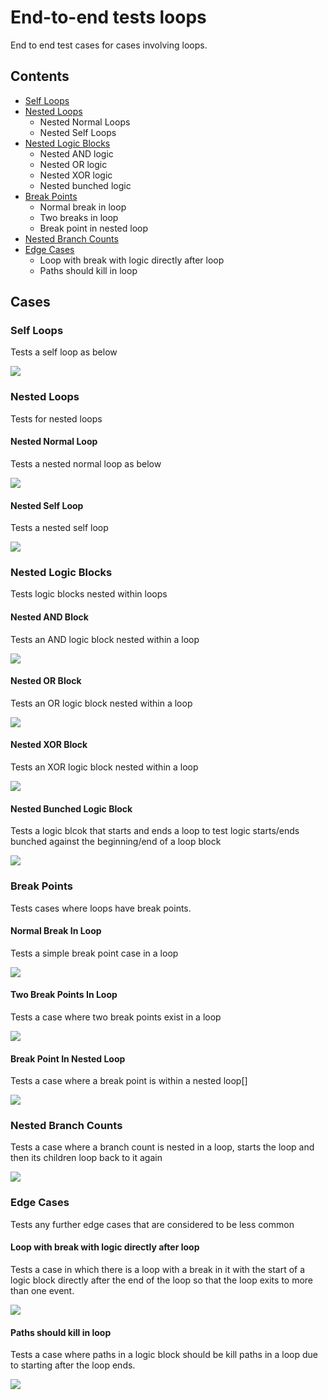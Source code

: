 # End-to-end tests loops
End to end test cases for cases involving loops.
## Contents
* [Self Loops](/docs/development/end-to-end-tests/Loops.md#self-loops)
* [Nested Loops](/docs/development/end-to-end-tests/Loops.md#nested-loops)
  * Nested Normal Loops
  * Nested Self Loops
* [Nested Logic Blocks](/docs/development/end-to-end-tests/Loops.md#nested-logic-blocks)
  * Nested AND logic
  * Nested OR logic
  * Nested XOR logic
  * Nested bunched logic
* [Break Points](/docs/development/end-to-end-tests/Loops.md#break-points)
  * Normal break in loop
  * Two breaks in loop
  * Break point in nested loop
* [Nested Branch Counts](/docs/development/end-to-end-tests/Loops.md#nested-branch-counts)
* [Edge Cases](/docs/development/end-to-end-tests/Loops.md#edge-cases)
  * Loop with break with logic directly after loop
  * Paths should kill in loop

## Cases
### Self Loops
Tests a self loop as below

![](/end-to-end-pumls/loops/self_loop.svg)
### Nested Loops
Tests for nested loops
#### Nested Normal Loop
Tests a nested normal loop as below

![](/end-to-end-pumls/loops/nested_loops/nested_normal_loops.svg)
#### Nested Self Loop
Tests a nested self loop

![](/end-to-end-pumls/loops/nested_loops/nested_self_loop.svg)
### Nested Logic Blocks
Tests logic blocks nested within loops
#### Nested AND Block
Tests an AND logic block nested within a loop

![](/end-to-end-pumls/loops/nested_logic_blocks/loop_nested_AND.svg)
#### Nested OR Block
Tests an OR logic block nested within a loop

![](/end-to-end-pumls/loops/nested_logic_blocks/loop_nested_OR.svg)
#### Nested XOR Block
Tests an XOR logic block nested within a loop

![](/end-to-end-pumls/loops/nested_logic_blocks/loop_nested_XOR.svg)
#### Nested Bunched Logic Block
Tests a logic blcok that starts and ends a loop to test logic starts/ends bunched against the beginning/end of a loop block

![](/end-to-end-pumls/loops/nested_logic_blocks/loop_nested_logic_bunched.svg)
### Break Points
Tests cases where loops have break points.
#### Normal Break In Loop
Tests a simple break point case in a loop

![](/end-to-end-pumls/loops/break_points/loop_break_point.svg)
#### Two Break Points In Loop
Tests a case where two break points exist in a loop

![](/end-to-end-pumls/loops/break_points/loop_with_2_breaks.svg)
#### Break Point In Nested Loop
Tests a case where a break point is within a nested loop[]

![](/end-to-end-pumls/loops/break_points/loop_nested_break_point.svg)
### Nested Branch Counts
Tests a case where a branch count is nested in a loop, starts the loop and then its children loop back to it again

![](/end-to-end-pumls/loops/nested_branch_counts/loop_nested_branch_counts.svg)
### Edge Cases
Tests any further edge cases that are considered to be less common
#### Loop with break with logic directly after loop 
Tests a case in which there is a loop with a break in it with the start of a logic block directly after the end of the loop so that the loop exits to more than one event.

![](/end-to-end-pumls/loops/edge_cases/loop_break_split_exit.svg)

#### Paths should kill in loop
Tests a case where paths in a logic block should be kill paths in a loop due to starting after the loop ends.

![](/end-to-end-pumls/loops/edge_cases/paths_should_kill_in_loop.svg)